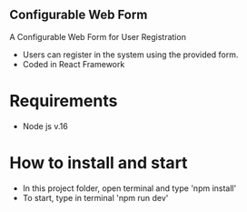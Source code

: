 ## Configurable Web Form

A Configurable Web Form for User Registration

- Users can register in the system using the provided form.
- Coded in React Framework

# Requirements

- Node js v.16

# How to install and start

- In this project folder, open terminal and type 'npm install'
- To start, type in terminal 'npm run dev'

